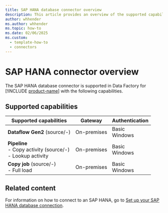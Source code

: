 ```yaml
---
title: SAP HANA database connector overview
description: This article provides an overview of the supported capabilities of the SAP HANA database connector.
author: whhender
ms.author: whhender
ms.topic: how-to
ms.date: 02/06/2025
ms.custom:
  - template-how-to
  - connectors
---
```


# SAP HANA connector overview

The SAP HANA database connector is supported in Data Factory for [!INCLUDE [product-name](../includes/product-name.md)] with the following capabilities.

## Supported capabilities

| Supported capabilities| Gateway | Authentication|
|---------| --------| --------|
| **Dataflow Gen2** (source/-)|On-premises |Basic<br> Windows |
| **Pipeline**<br>- Copy activity (source/-) <br>- Lookup activity    |On-premises |Basic<br> Windows |
| **Copy job** (source/-) <br>- Full load |On-premises |Basic<br> Windows |

## Related content

For information on how to connect to an SAP HANA, go to [Set up your SAP HANA database connection](connector-sap-hana.md).